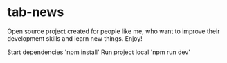 # tab-news

Open source project created for people like me, who want to improve their development skills and learn new things. Enjoy!

Start dependencies 'npm install'
Run project local 'npm run dev'
